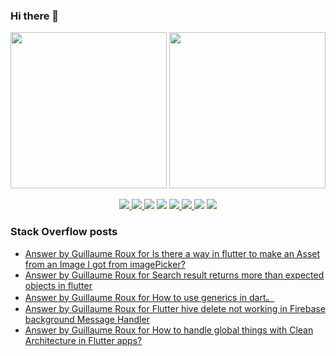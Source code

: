 ### Hi there 👋

<p align="left">
 <a>
  <img height="250em" src="https://github-readme-stats.vercel.app/api?username=TesteurManiak&theme=tokyonight" />
  <a href="https://stackoverflow.com/users/9942346/testeur-maniak">
   <img height="250em" src="https://github-readme-stackoverflow.vercel.app/?userID=9942346&theme=dark" />
  </a>
 </a>
</p>

<p align="center">
 <a href="https://pub.dev/publishers/rouxguillau.me/packages">
  <img src="https://img.shields.io/badge/dart-%230175C2.svg?&style=for-the-badge&logo=dart&logoColor=white"/>
 </a>
 <a href="https://pub.dev/publishers/rouxguillau.me/packages">
  <img src="https://img.shields.io/badge/Flutter%20-%2302569B.svg?&style=for-the-badge&logo=Flutter&logoColor=white" />
 </a>
 <img src="https://img.shields.io/badge/swift-%23FA7343.svg?&style=for-the-badge&logo=swift&logoColor=white"/>
 <img src="https://img.shields.io/badge/git%20-%23F05033.svg?&style=for-the-badge&logo=git&logoColor=white"/>
 <a href="https://gitlab.com/G_Roux">
  <img src="https://img.shields.io/badge/gitlab%20-%23181717.svg?&style=for-the-badge&logo=gitlab&logoColor=white"/>
 </a>
 <a href="https://github.com/TesteurManiak">
  <img src="https://img.shields.io/badge/github%20-%23121011.svg?&style=for-the-badge&logo=github&logoColor=white"/>
 </a>
 <img src="https://img.shields.io/badge/firebase%20-%23039BE5.svg?&style=for-the-badge&logo=firebase"/>
 <a href="https://www.linkedin.com/in/guillaume2-roux/">
  <img src="https://img.shields.io/badge/linkedin%20-%230077B5.svg?&style=for-the-badge&logo=linkedin&logoColor=white"/>
 </a>
</p>

### Stack Overflow posts

<!-- STACKOVERFLOW:START -->
- [Answer by Guillaume Roux for Is there a way in flutter to make an Asset from an Image I got from imagePicker?](https://stackoverflow.com/questions/70679874/is-there-a-way-in-flutter-to-make-an-asset-from-an-image-i-got-from-imagepicker/70697792#70697792)
- [Answer by Guillaume Roux for Search result returns more than expected objects in flutter](https://stackoverflow.com/questions/70689436/search-result-returns-more-than-expected-objects-in-flutter/70697071#70697071)
- [Answer by Guillaume Roux for How to use generics in dart。](https://stackoverflow.com/questions/70589790/how-to-use-generics-in-dart/70589949#70589949)
- [Answer by Guillaume Roux for Flutter hive delete not working in Firebase background Message Handler](https://stackoverflow.com/questions/70541560/flutter-hive-delete-not-working-in-firebase-background-message-handler/70563871#70563871)
- [Answer by Guillaume Roux for How to handle global things with Clean Architecture in Flutter apps?](https://stackoverflow.com/questions/70463785/how-to-handle-global-things-with-clean-architecture-in-flutter-apps/70469076#70469076)
<!-- STACKOVERFLOW:END -->
